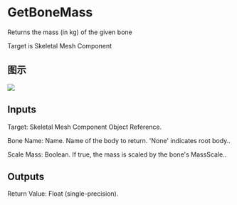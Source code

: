 # GetBoneMass

Returns the mass (in kg) of the given bone

Target is Skeletal Mesh Component

## 图示

![]($-20221218-20274104.png)

## Inputs

Target: Skeletal Mesh Component Object Reference.

Bone Name: Name. Name of the body to return. 'None' indicates root body..

Scale Mass: Boolean. If true, the mass is scaled by the bone's MassScale..  

## Outputs

Return Value: Float (single-precision).

